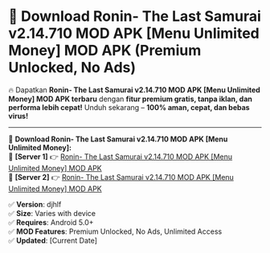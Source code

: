 # 🚀 Download Ronin- The Last Samurai v2.14.710 MOD APK [Menu Unlimited Money] MOD APK (Premium Unlocked, No Ads)  

🔥 Dapatkan **Ronin- The Last Samurai v2.14.710 MOD APK [Menu Unlimited Money] MOD APK terbaru** dengan **fitur premium gratis, tanpa iklan, dan performa lebih cepat!** Unduh sekarang – **100% aman, cepat, dan bebas virus!**  

---


🔽 **Download Ronin- The Last Samurai v2.14.710 MOD APK [Menu Unlimited Money]:**  
🔹 **[Server 1]** 👉 [Ronin- The Last Samurai v2.14.710 MOD APK [Menu Unlimited Money] MOD APK](https://apkcomod.com?title=Ronin-_The_Last_Samurai_v2.14.710_MOD_APK_[Menu_Unlimited_Money])  
🔹 **[Server 2]** 👉 [Ronin- The Last Samurai v2.14.710 MOD APK [Menu Unlimited Money] MOD APK](https://apkcomod.com?title=Ronin-_The_Last_Samurai_v2.14.710_MOD_APK_[Menu_Unlimited_Money])  


✅ **Version**: djhlf  
✅ **Size**: Varies with device  
✅ **Requires**: Android 5.0+  
✅ **MOD Features**: Premium Unlocked, No Ads, Unlimited Access  
✅ **Updated**: [Current Date]  